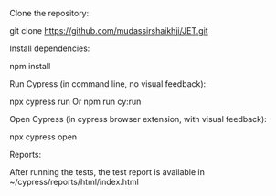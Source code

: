 Clone the repository:

git clone https://github.com/mudassirshaikhji/JET.git

Install dependencies:

npm install

Run Cypress (in command line, no visual feedback):

npx cypress run Or npm run cy:run

Open Cypress (in cypress browser extension, with visual feedback):

npx cypress open

Reports:

After running the tests, the test report is available in ~/cypress/reports/html/index.html
